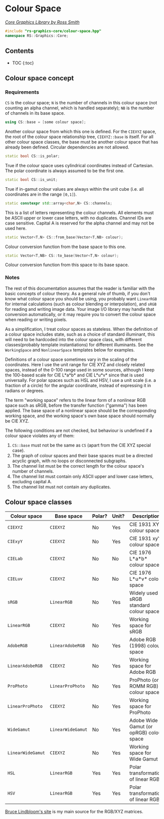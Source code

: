 # Colour Space

_[Core Graphics Library by Ross Smith](index.html)_

```c++
#include "rs-graphics-core/colour-space.hpp"
namespace RS::Graphics::Core;
```

## Contents

* TOC
{:toc}

## Colour space concept

### Requirements

`CS` is the colour space; `N` is the number of channels in this colour space
(not counting an alpha channel, which is handled separately); `NB` is the
number of channels in its base space.

```c++
using CS::base = [some colour space];
```

Another colour space from which this one is defined. For the `CIEXYZ` space,
the root of the colour space relationship tree, `CIEXYZ::base` is itself. For
all other colour space classes, the base must be another colour space that
has already been defined. Circular dependencies are not allowed.

```c++
static bool CS::is_polar;
```

True if the colour space uses cylindrical coordinates instead of Cartesian.
The polar coordinate is always assumed to be the first one.

```c++
static bool CS::is_unit;
```

True if in-gamut colour values are always within the unit cube (i.e. all
coordinates are in the range `[0,1]`).

```c++
static constexpr std::array<char,N> CS::channels;
```

This is a list of letters representing the colour channels. All elements must
be ASCII upper or lower case letters, with no duplicates. Channel IDs are
case sensitive. Capital A is reserved for the alpha channel and may not be
used here.

```c++
static Vector<T,N> CS::from_base(Vector<T,NB> colour);
```

Colour conversion function from the base space to this one.

```c++
static Vector<T,NB> CS::to_base(Vector<T,N> colour);
```

Colour conversion function from this space to its base space.

### Notes

The rest of this documentation assumes that the reader is familiar with the
basic concepts of colour theory. As a general rule of thumb, if you don't
know what colour space you should be using, you probably want `LinearRGB` for
internal calculations (such as colour blending or interpolation), and `sRGB`
for reading and writing image data. Your image I/O library may handle that
conversion automatically, or it may require you to convert the colour space
when reading or writing pixels.

As a simplification, I treat colour spaces as stateless. When the definition
of a colour space includes state, such as a choice of standard illuminant,
this will need to be hardcoded into the colour space class, with different
classes(probably template instantiations) for different illuminants. See the
`WorkingSpace` and `NonlinearSpace` templates below for examples.

Definitions of a colour space sometimes vary in the scaling of the
coordinates. Here I use the unit range for CIE XYZ and closely related spaces,
instead of the 0-100 range used in some sources, although I keep the 100-based
scale for CIE L\*a\*b\* and CIE L\*u\*v\* since that is used universally. For
polar spaces such as HSL and HSV, I use a unit scale (i.e. a fraction of a
circle) for the angular coordinate, instead of expressing it in radians or
degrees.

The term "working space" refers to the linear form of a nonlinear RGB space
such as sRGB, before the transfer function ("gamma") has been applied. The
base space of a nonlinear space should be the corresponding working space,
and the working space's own base space should normally be CIE XYZ.

The following conditions are not checked, but behaviour is undefined if a
colour space violates any of them:

1. `CS::base` must not be the same as `CS` (apart from the CIE XYZ special case).
2. The graph of colour spaces and their base spaces must be a directed acyclic graph, with no loops or disconnected subgraphs.
3. The channel list must be the correct length for the colour space's number of channels.
4. The channel list must contain only ASCII upper and lower case letters, excluding capital A.
5. The channel list must not contain any duplicates.

## Colour space classes

| Colour space       | Base space         | Polar?  | Unit?  | Description                               |
| ------------       | ----------         | ------  | -----  | -----------                               |
| `CIEXYZ`           | `CIEXYZ`           | No      | Yes    | CIE 1931 XYZ colour space                 |
| `CIExyY`           | `CIEXYZ`           | No      | Yes    | CIE 1931 xyY colour space                 |
| `CIELab`           | `CIEXYZ`           | No      | No     | CIE 1976 L\*a\*b\* colour space           |
| `CIELuv`           | `CIEXYZ`           | No      | No     | CIE 1976 L\*u\*v\* colour space           |
| `sRGB`             | `LinearRGB`        | No      | Yes    | Widely used sRGB standard colour space    |
| `LinearRGB`        | `CIEXYZ`           | No      | Yes    | Working space for sRGB                    |
| `AdobeRGB`         | `LinearAdobeRGB`   | No      | Yes    | Adobe RGB (1998) colour space             |
| `LinearAdobeRGB`   | `CIEXYZ`           | No      | Yes    | Working space for Adobe RGB               |
| `ProPhoto`         | `LinearProPhoto`   | No      | Yes    | ProPhoto (or ROMM RGB) colour space       |
| `LinearProPhoto`   | `CIEXYZ`           | No      | Yes    | Working space for ProPhoto                |
| `WideGamut`        | `LinearWideGamut`  | No      | Yes    | Adobe Wide Gamut (or opRGB) colour space  |
| `LinearWideGamut`  | `CIEXYZ`           | No      | Yes    | Working space for Wide Gamut              |
| `HSL`              | `LinearRGB`        | Yes     | Yes    | Polar transformation of linear RGB        |
| `HSV`              | `LinearRGB`        | Yes     | Yes    | Polar transformation of linear RGB        |

[Bruce Lindbloom's site](http://www.brucelindbloom.com/index.html?Eqn_RGB_XYZ_Matrix.html)
is my main source for the RGB/XYZ matrices.



<!--

class CIEXYZ {
    using base = CIEXYZ;
    static constexpr bool is_polar = false;
    static constexpr bool is_unit = true;
    static constexpr std::array<char, 3> channels = {{ 'X', 'Y', 'Z' }};
    template <typename T> static constexpr Vector<T, 3> from_base(Vector<T, 3> colour) noexcept { return colour; }
    template <typename T> static constexpr Vector<T, 3> to_base(Vector<T, 3> colour) noexcept { return colour; }
};

class CIExyY {
    using base = CIEXYZ;
    static constexpr bool is_polar = false;
    static constexpr bool is_unit = true;
    static constexpr std::array<char, 3> channels = {{ 'x', 'y', 'Y' }};
    template <typename T> static constexpr Vector<T, 3> from_base(Vector<T, 3> colour) noexcept {
    template <typename T> static constexpr Vector<T, 3> to_base(Vector<T, 3> colour) noexcept {
};

class CIELab {
    using base = CIEXYZ;
    static constexpr bool is_polar = false;
    static constexpr bool is_unit = false;
    static constexpr std::array<char, 3> channels = {{ 'L', 'a', 'b' }};
    template <typename T> static Vector<T, 3> from_base(Vector<T, 3> colour) noexcept {
    template <typename T> static Vector<T, 3> to_base(Vector<T, 3> colour) noexcept {
};

class CIELuv {
    using base = CIEXYZ;
    static constexpr bool is_polar = false;
    static constexpr bool is_unit = false;
    static constexpr std::array<char, 3> channels = {{ 'L', 'u', 'v' }};
    template <typename T> static Vector<T, 3> from_base(Vector<T, 3> colour) noexcept {
    template <typename T> static Vector<T, 3> to_base(Vector<T, 3> colour) noexcept {
};

template <int64_t M00, int64_t M01, int64_t M02,
    int64_t M10, int64_t M11, int64_t M12,
    int64_t M20, int64_t M21, int64_t M22,
    int64_t Divisor>
class WorkingSpace {
    using base = CIEXYZ;
    static constexpr bool is_polar = false;
    static constexpr bool is_unit = true;
    static constexpr std::array<char, 3> channels = {{ 'R', 'G', 'B' }};
    template <typename T> static constexpr Vector<T, 3> from_base(Vector<T, 3> colour) noexcept {
    template <typename T> static constexpr Vector<T, 3> to_base(Vector<T, 3> colour) noexcept {
};

template <typename WorkingSpace, int64_t GammaNumerator, int64_t GammaDenominator>
class NonlinearSpace {
    using base = WorkingSpace;
    static constexpr bool is_polar = false;
    static constexpr bool is_unit = true;
    static constexpr std::array<char, 3> channels = {{ 'R', 'G', 'B' }};
    template <typename T> static Vector<T, 3> from_base(Vector<T, 3> colour) noexcept {
    template <typename T> static Vector<T, 3> to_base(Vector<T, 3> colour) noexcept {
};

using LinearRGB = WorkingSpace<
     4'124'564,  3'575'761,  1'804'375,
     2'126'729,  7'151'522,    721'750,
       193'339,  1'191'920,  9'503'041,
    10'000'000
>;

class sRGB {
    using base = LinearRGB;
    static constexpr bool is_polar = false;
    static constexpr bool is_unit = true;
    static constexpr std::array<char, 3> channels = {{ 'R', 'G', 'B' }};
    template <typename T> static Vector<T, 3> from_base(Vector<T, 3> colour) noexcept {
    template <typename T> static Vector<T, 3> to_base(Vector<T, 3> colour) noexcept {
};

using LinearAdobeRGB = WorkingSpace<
     5'767'309,  1'855'540,  1'881'852,
     2'973'769,  6'273'491,    752'741,
       270'343,    706'872,  9'911'085,
    10'000'000
>;

using AdobeRGB = NonlinearSpace<LinearAdobeRGB, 22, 10>;

using LinearProPhoto = WorkingSpace<
     7'976'749,  1'351'917,    313'534,
     2'880'402,  7'118'741,        857,
             0,          0,  8'252'100,
    10'000'000
>;

class ProPhoto {
    using base = LinearProPhoto;
    static constexpr bool is_polar = false;
    static constexpr bool is_unit = true;
    static constexpr std::array<char, 3> channels = {{ 'R', 'G', 'B' }};
    template <typename T> static Vector<T, 3> from_base(Vector<T, 3> colour) noexcept {
    template <typename T> static Vector<T, 3> to_base(Vector<T, 3> colour) noexcept {
};

using LinearWideGamut = WorkingSpace<
     7'161'046,  1'009'296,  1'471'858,
     2'581'874,  7'249'378,    168'748,
             0,    517'813,  7'734'287,
    10'000'000
>;

using WideGamut = NonlinearSpace<LinearWideGamut, 563, 256>;

class HSL {
    using base = LinearRGB;
    static constexpr bool is_polar = true;
    static constexpr bool is_unit = true;
    static constexpr std::array<char, 3> channels = {{ 'H', 'S', 'L' }};
    template <typename T> static constexpr Vector<T, 3> from_base(Vector<T, 3> colour) noexcept {
    template <typename T> static constexpr Vector<T, 3> to_base(Vector<T, 3> colour) noexcept {
};

class HSV {
    using base = LinearRGB;
    static constexpr bool is_polar = true;
    static constexpr bool is_unit = true;
    static constexpr std::array<char, 3> channels = {{ 'H', 'S', 'V' }};
    template <typename T> static constexpr Vector<T, 3> from_base(Vector<T, 3> colour) noexcept {
    template <typename T> static constexpr Vector<T, 3> to_base(Vector<T, 3> colour) noexcept {
};

## Conversion functions

template <typename CS1, typename CS2, typename T> Vector<T, CS2::channels.size()> convert_colour_space(Vector<T, int(CS1::channels.size())> colour) {

## Utility functions

template <typename CS, typename T, int N> constexpr bool is_colour_in_gamut(Vector<T, N> colour) noexcept {
template <typename CS, typename T, int N> constexpr void clamp_colour(Vector<T, N>& colour) noexcept {

-->
